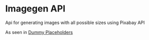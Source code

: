 # Imagegen API

Api for generating images with all possible sizes using Pixabay API

As seen in [Dummy Placeholders](https://dummy-placeholders.vercel.app)
